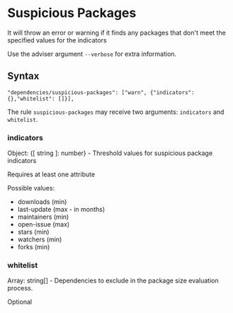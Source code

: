 # Suspicious Packages

It will throw an error or warning if it finds any packages that don't meet the specified values for the indicators

Use the adviser argument `--verbose` for extra information.

## Syntax

```
"dependencies/suspicious-packages": ["warn", {"indicators":{},"whitelist": []}],
```

The rule `suspicious-packages` may receive two arguments: `indicators` and `whitelist`.

### indicators

Object: {[ string ]: number} - Threshold values for suspicious package indicators

Requires at least one attribute

Possible values:

- downloads (min)
- last-update (max - in months)
- maintainers (min)
- open-issue (max)
- stars (min)
- watchers (min)
- forks (min)

### whitelist

Array: string[] - Dependencies to exclude in the package size evaluation process.

Optional
